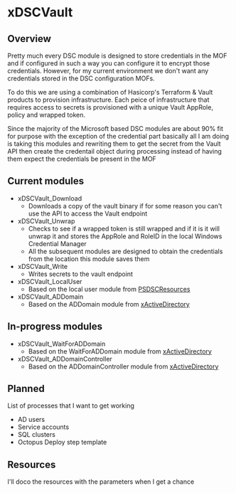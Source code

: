 # xDSCVault #
## Overview ##

Pretty much every DSC module is designed to store credentials in the MOF and if configured in such a way you can configure it to encrypt those credentials. However, for my current environment we don't want any credentials stored in the DSC configuration MOFs.

To do this we are using a combination of Hasicorp's Terraform & Vault products to provision infrastructure. Each peice of infrastructure that requires access to secrets is provisioned with a unique Vault AppRole, policy and wrapped token.

Since the majority of the Microsoft based DSC modules are about 90% fit for purpose with the exception of the credential part basically all I am doing is taking this modules and rewriting them to get the secret from the Vault API then create the credentail object during processing instead of having them expect the credentials be present in the MOF

## Current modules

- xDSCVault_Download
	- Downloads a copy of the vault binary if for some reason you can't use the API to access the Vault endpoint
- xDSCVault_Unwrap
	- Checks to see if a wrapped token is still wrapped and if it is it will unwrap it and stores the AppRole and RoleID in the local Windows Credential Manager
	- All the subsequent modules are designed to obtain the credentials from the location this module saves them
- xDSCVault_Write
	- Writes secrets to the vault endpoint
- xDSCVault_LocalUser
	- Based on the local user module from [PSDSCResources](https://github.com/PowerShell/PSDscResources#user)
- xDSCVault_ADDomain
	- Based on the ADDomain module from [xActiveDirectory](https://github.com/PowerShell/xActiveDirectory#xaddomain)

## In-progress modules

- xDSCVault_WaitForADDomain
	- Based on the WaitForADDomain module from [xActiveDirectory](https://github.com/PowerShell/xActiveDirectory#xwaitforaddomain)
- xDSCVault_ADDomainController
	- Based on the ADDomainController module from [xActiveDirectory](https://github.com/PowerShell/xActiveDirectory#xaddomaincontroller)

## Planned

List of processes that I want to get working

- AD users
- Service accounts
- SQL clusters
- Octopus Deploy step template

## Resources

I'll doco the resources with the parameters when I get a chance
